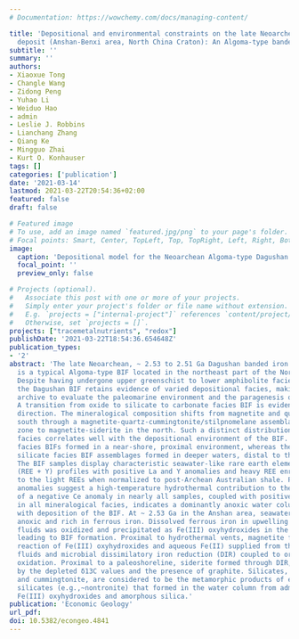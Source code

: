 ```yaml
---
# Documentation: https://wowchemy.com/docs/managing-content/

title: 'Depositional and environmental constraints on the late Neoarchean Dagushan
  deposit (Anshan-Benxi area, North China Craton): An Algoma-type banded iron formation'
subtitle: ''
summary: ''
authors:
- Xiaoxue Tong
- Changle Wang
- Zidong Peng
- Yuhao Li
- Weiduo Hao
- admin
- Leslie J. Robbins
- Lianchang Zhang
- Qiang Ke
- Mingguo Zhai
- Kurt O. Konhauser
tags: []
categories: ['publication']
date: '2021-03-14'
lastmod: 2021-03-22T20:54:36+02:00
featured: false
draft: false

# Featured image
# To use, add an image named `featured.jpg/png` to your page's folder.
# Focal points: Smart, Center, TopLeft, Top, TopRight, Left, Right, BottomLeft, Bottom, BottomRight.
image:
  caption: 'Depositional model for the Neoarchean Algoma-type Dagushan BIF.'
  focal_point: ''
  preview_only: false

# Projects (optional).
#   Associate this post with one or more of your projects.
#   Simply enter your project's folder or file name without extension.
#   E.g. `projects = ["internal-project"]` references `content/project/deep-learning/index.md`.
#   Otherwise, set `projects = []`.
projects: ["tracemetalnutrients", "redox"]
publishDate: '2021-03-22T18:54:36.654648Z'
publication_types:
- '2'
abstract: 'The late Neoarchean, ~ 2.53 to 2.51 Ga Dagushan banded iron formation (BIF),
  is a typical Algoma-type BIF located in the northeast part of the North China craton.
  Despite having undergone upper greenschist to lower amphibolite facies metamorphism,
  the Dagushan BIF retains evidence of varied depositional facies, making it an ideal
  archive to evaluate the paleomarine environment and the paragenesis of the ore minerals.
  A transition from oxide to silicate to carbonate facies BIF is evident in a northward
  direction. The mineralogical composition shifts from magnetite and quartz in the
  south through a magnetite-quartz-cummingtonite/stilpnomelane assemblage in the transition
  zone to magnetite-siderite in the north. Such a distinct distribution of mineralogical
  facies correlates well with the depositional environment of the BIF. The carbonate
  facies BIFs formed in a near-shore, proximal environment, whereas the oxide and
  silicate facies BIF assemblages formed in deeper waters, distal to the paleoshoreline.
  The BIF samples display characteristic seawater-like rare earth element + yttrium
  (REE + Y) profiles with positive La and Y anomalies and heavy REE enrichment relative
  to the light REEs when normalized to post-Archean Australian shale. Positive Eu
  anomalies suggest a high-temperature hydrothermal contribution to the BIF. The absence
  of a negative Ce anomaly in nearly all samples, coupled with positive δ56Fe in magnetite
  in all mineralogical facies, indicates a dominantly anoxic water column contemporaneous
  with deposition of the BIF. At ~ 2.53 Ga in the Anshan area, seawater was mostly
  anoxic and rich in ferrous iron. Dissolved ferrous iron in upwelling hydrothermal
  fluids was oxidized and precipitated as Fe(III) oxyhydroxides in the photic zone
  leading to BIF formation. Proximal to hydrothermal vents, magnetite formed via the
  reaction of Fe(III) oxyhydroxides and aqueous Fe(II) supplied from the hydrothermal
  fluids and microbial dissimilatory iron reduction (DIR) coupled to organic carbon
  oxidation. Proximal to a paleoshoreline, siderite formed through DIR, as evidenced
  by the depleted δ13C values and the presence of graphite. Silicates, such as stilpnomelane
  and cummingtonite, are considered to be the metamorphic products of early diagenetic
  silicates (e.g.,~nontronite) that formed in the water column from admixtures of
  Fe(III) oxyhydroxides and amorphous silica.'
publication: 'Economic Geology'
url_pdf:
doi: 10.5382/econgeo.4841
---
```

